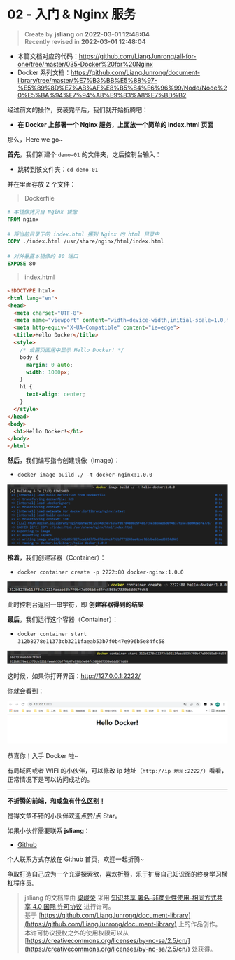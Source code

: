 02 - 入门 & Nginx 服务
===

> Create by **jsliang** on **2022-03-01 12:48:04**  
> Recently revised in **2022-03-01 12:48:04**

* 本篇文档对应的代码：https://github.com/LiangJunrong/all-for-one/tree/master/035-Docker%20for%20Nginx
* Docker 系列文档：https://github.com/LiangJunrong/document-library/tree/master/%E7%B3%BB%E5%88%97-%E5%89%8D%E7%AB%AF%E8%B5%84%E6%96%99/Node/Node%20%E5%BA%94%E7%94%A8%E9%83%A8%E7%BD%B2

经过前文的操作，安装完毕后，我们就开始折腾吧：

* **在 Docker 上部署一个 Nginx 服务，上面放一个简单的 index.html 页面**

那么，Here we go~

**首先**，我们新建个 `demo-01` 的文件夹，之后控制台输入：

* 跳转到该文件夹：`cd demo-01`

并在里面存放 2 个文件：

> Dockerfile

```dockerfile
# 本镜像拷贝自 Nginx 镜像
FROM nginx

# 将当前目录下的 index.html 挪到 Nginx 的 html 目录中
COPY ./index.html /usr/share/nginx/html/index.html

# 对外暴露本镜像的 80 端口
EXPOSE 80
```

> index.html

```html
<!DOCTYPE html>
<html lang="en">
<head>
  <meta charset="UTF-8">
  <meta name="viewport" content="width=device-width,initial-scale=1.0,maximum-scale=1.0,user-scalable=no">
  <meta http-equiv="X-UA-Compatible" content="ie=edge">
  <title>Hello Docker</title>
  <style>
    /* 设置页面居中显示 Hello Docker! */
    body {
      margin: 0 auto;
      width: 1000px;
    }
    h1 {
      text-align: center;
    }
  </style>
</head>
<body>
  <h1>Hello Docker!</h1>
</body>
</html>

```

**然后**，我们编写指令创建镜像（Image）：

* `docker image build ./ -t docker-nginx:1.0.0`

![图](./img/Docker-demo-01.png)

**接着**，我们创建容器（Container）：

* `docker container create -p 2222:80 docker-nginx:1.0.0`

![图](./img/Docker-demo-02.png)

此时控制台返回一串字符，即 **创建容器得到的结果**

**最后**，我们运行这个容器（Container）：

* `docker container start 312b8278e11373cb3211faeab53b7f0b47e996b5e84fc58`

![图](./img/Docker-demo-03.png)

这时候，如果你打开界面：http://127.0.0.1:2222/

你就会看到：

![图](./img/Docker-demo-04.png)

恭喜你！入手 Docker 啦~

有局域网或者 WIFI 的小伙伴，可以修改 ip 地址（`http://ip 地址:2222/`）看看，正常情况下是可以访问成功的。

---

**不折腾的前端，和咸鱼有什么区别！**

觉得文章不错的小伙伴欢迎点赞/点 Star。

如果小伙伴需要联系 **jsliang**：

* [Github](https://github.com/LiangJunrong/document-library)

个人联系方式存放在 Github 首页，欢迎一起折腾~

争取打造自己成为一个充满探索欲，喜欢折腾，乐于扩展自己知识面的终身学习横杠程序员。

> jsliang 的文档库由 [梁峻荣](https://github.com/LiangJunrong) 采用 [知识共享 署名-非商业性使用-相同方式共享 4.0 国际 许可协议](http://creativecommons.org/licenses/by-nc-sa/4.0/) 进行许可。<br/>基于 [https://github.com/LiangJunrong/document-library](https://github.com/LiangJunrong/document-library) 上的作品创作。<br/>本许可协议授权之外的使用权限可以从 [https://creativecommons.org/licenses/by-nc-sa/2.5/cn/](https://creativecommons.org/licenses/by-nc-sa/2.5/cn/) 处获得。
